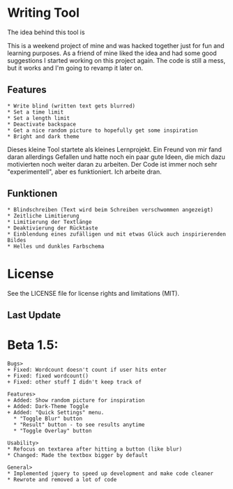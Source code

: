 # Writing Tool

The idea behind this tool is 

This is a weekend project of mine and was hacked together just for fun and learning purposes. 
As a friend of mine liked the idea and had some good suggestions I started working on this project again. 
The code is still a mess, but it works and I'm going to revamp it later on. 

## Features
    * Write blind (written text gets blurred)
    * Set a time limit
    * Set a length limit
    * Deactivate backspace
    * Get a nice random picture to hopefully get some inspiration
    * Bright and dark theme

Dieses kleine Tool startete als kleines Lernprojekt. Ein Freund von mir fand daran allerdings Gefallen und hatte noch ein paar gute Ideen, die mich dazu motivierten noch weiter daran zu arbeiten. 
Der Code ist immer noch sehr "experimentell", aber es funktioniert. Ich arbeite dran.

## Funktionen
    * Blindschreiben (Text wird beim Schreiben verschwommen angezeigt)
    * Zeitliche Limitierung
    * Limitierung der Textlänge
    * Deaktivierung der Rücktaste
    * Einblendung eines zufälligen und mit etwas Glück auch inspirierenden Bildes
    * Helles und dunkles Farbschema

# License
See the LICENSE file for license rights and limitations (MIT).


## Last Update

# Beta 1.5:
    Bugs>
    + Fixed: Wordcount doesn't count if user hits enter
    + Fixed: fixed wordcount()
    + Fixed: other stuff I didn't keep track of

    Features>
    + Added: Show random picture for inspiration
    + Added: Dark-Theme Toggle
    + Added: "Quick Settings" menu.
      * "Toggle Blur" button 
      * "Result" button - to see results anytime
      * "Toggle Overlay" button
  
    Usability>
    * Refocus on textarea after hitting a button (like blur)
    * Changed: Made the textbox bigger by default 

    General>
    * Implemented jquery to speed up development and make code cleaner
    * Rewrote and removed a lot of code